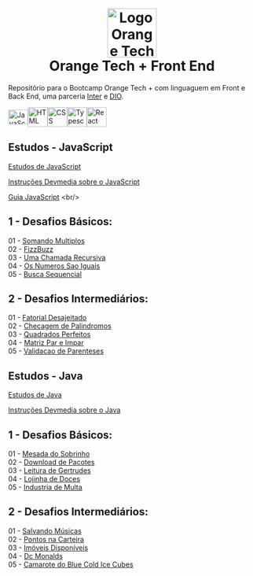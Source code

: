 <h1 align="center"><a href="https://web.dio.me/track/orange-tech/"><img src="[[https://github.com/Vidigal-code/Bootcamp-Orange-Tech/blob/master/ASSETS/IMG/orangetech.png](https://github.com/WallaceRomualdoJF/Orange-Tech-DIO/blob/main/Front-End/0%20-%20ASSETS/IMG/orangetech.png](https://assets.dio.me/DtBJ8wiWqJPkDnGfWQhFz5ggaUrNPObUHvN16oJ7e9E/f:webp/h:120/q:80/L3RyYWNrcy81OTQxNzkxNC1jNGNlLTRiZjgtYjgwMi1mMWMxOTg1YTA3ZmEucG5n))" alt="Logo Orange Tech +" width="100"/></a> <br/>Orange Tech + Front End</h1>

Repositório para o Bootcamp Orange Tech + com linguaguem em Front e Back End, uma parceria [Inter](https://www.bancointer.com.br/) e [DIO](https://dio.me/).

<a href="https://github.com/stephenroque"><img align="center" alt="JavaScript" height="30" width="40" src="https://cdn.jsdelivr.net/gh/devicons/devicon/icons/javascript/javascript-original.svg"><img align="center" alt="HTML" height="40" width="40" src="https://cdn.jsdelivr.net/gh/devicons/devicon/icons/html5/html5-original.svg"><img align="center" alt="CSS" height="40" width="40" src="https://cdn.jsdelivr.net/gh/devicons/devicon/icons/css3/css3-original.svg"><img align="center" alt="Typescript" height="40" width="40" src="https://cdn.jsdelivr.net/gh/devicons/devicon/icons/typescript/typescript-original.svg"><img align="center" alt="React" height="40" width="40" src="https://cdn.jsdelivr.net/gh/devicons/devicon/icons/react/react-original.svg"></a>

## Estudos - JavaScript
[Estudos de JavaScript](https://developer.mozilla.org/pt-BR/docs/Learn/JavaScript)
<br/>

[Instruções Devmedia sobre o JavaScript](https://www.devmedia.com.br/javascript/)
<br/>

[Guia JavaScript]([https://www.devmedia.com.br/javascript/](https://www.google.com/url?sa=t&rct=j&q=&esrc=s&source=web&cd=&cad=rja&uact=8&ved=2ahUKEwjQxo21rrz-AhXNtJUCHegqAPwQFnoECCYQAQ&url=https%3A%2F%2Fwww.devmedia.com.br%2Fjavascript%2F&usg=AOvVaw3XU25G0cg9T_frfLBUFCt9))
<br/>

## 1 - Desafios Básicos:

01 - [Somando Multiplos](https://github.com/WallaceRomualdoJF/Orange-Tech---DIO/blob/main/1%20-%20Desafios%20Basicos/01%20-%20Somando%20Multiplos.js)<br/>
02 - [FizzBuzz](https://github.com/WallaceRomualdoJF/Orange-Tech---DIO/blob/main/1%20-%20Desafios%20Basicos/02%20-%20FizzBuzz.js)<br/>
03 - [Uma Chamada Recursiva](https://github.com/WallaceRomualdoJF/Orange-Tech---DIO/blob/main/1%20-%20Desafios%20Basicos/03%20-%20Uma%20Chamada%20Recursiva.js)<br/>
04 - [Os Numeros Sao Iguais](https://github.com/WallaceRomualdoJF/Orange-Tech---DIO/blob/main/1%20-%20Desafios%20Basicos/04%20-%20Os%20Numeros%20Sao%20Iguais.js)<br/>
05 - [Busca Sequencial](https://github.com/WallaceRomualdoJF/Orange-Tech---DIO/blob/main/1%20-%20Desafios%20Basicos/05%20-%20Busca%20Sequencial.js)<br/>

## 2 - Desafios Intermediários:
01 - [Fatorial Desajeitado](https://github.com/WallaceRomualdoJF/Orange-Tech---DIO/blob/main/2%20-%20Desafios%20Intermediarios/01%20-%20Fatorial%20Desajeitado.js)<br/>
02 - [Checagem de Palindromos](https://github.com/WallaceRomualdoJF/Orange-Tech---DIO/blob/main/2%20-%20Desafios%20Intermediarios/02%20-%20Checagem%20de%20Palindromos.js)<br/>
03 - [Quadrados Perfeitos](https://github.com/WallaceRomualdoJF/Orange-Tech---DIO/blob/main/2%20-%20Desafios%20Intermediarios/03%20-%20Quadrados%20Perfeitos.js)<br/>
04 - [Matriz Par e Impar](https://github.com/WallaceRomualdoJF/Orange-Tech---DIO/blob/main/2%20-%20Desafios%20Intermediarios/04%20-%20Matriz%20Par%20e%20Impar.js)<br/>
05 - [Validacao de Parenteses](https://github.com/WallaceRomualdoJF/Orange-Tech---DIO/blob/main/2%20-%20Desafios%20Intermediarios/05%20-%20Validacao%20de%20Parenteses.js)<br/>

## Estudos - Java
[Estudos de Java](https://www.devmedia.com.br/guias/java)
<br/>

[Instruções Devmedia sobre o Java](https://www.devmedia.com.br/guia/linguagem-java/38169)
<br/>


## 1 - Desafios Básicos:

01 - [Mesada do Sobrinho](https://github.com/WallaceRomualdoJF/Orange-Tech-DIO/tree/main/Back-End/1%20-%20Desafios/B%C3%A1sico/1%20-%20Desafio%20Mesada%20do%20Sobrinho)<br/>
02 - [Download de Pacotes](https://github.com/WallaceRomualdoJF/Orange-Tech-DIO/tree/main/Back-End/1%20-%20Desafios/B%C3%A1sico/2%20-%20Desafio%20Download%20de%20Pacotes)<br/>
03 - [Leitura de Gertrudes](https://github.com/WallaceRomualdoJF/Orange-Tech-DIO/tree/main/Back-End/1%20-%20Desafios/B%C3%A1sico/3%20-%20Desafio%20Leitura%20de%20Gertrudes)<br/>
04 - [Lojinha de Doces](https://github.com/WallaceRomualdoJF/Orange-Tech-DIO/tree/main/Back-End/1%20-%20Desafios/B%C3%A1sico/4%20-%20Desafio%20Lojinha%20de%20Doces)<br/>
05 - [Industria de Multa](https://github.com/WallaceRomualdoJF/Orange-Tech-DIO/tree/main/Back-End/1%20-%20Desafios/B%C3%A1sico/5%20-%20Desafio%20Industria%20de%20Multa)<br/>

## 2 - Desafios Intermediários:
01 - [Salvando Músicas](https://github.com/WallaceRomualdoJF/Orange-Tech-DIO/tree/main/Back-End/1%20-%20Desafios/Intermedi%C3%A1rio/1%20-%20Salvando%20M%C3%BAsicas)<br/>
02 - [Pontos na Carteira](https://github.com/WallaceRomualdoJF/Orange-Tech-DIO/tree/main/Back-End/1%20-%20Desafios/Intermedi%C3%A1rio/2%20-%20Pontos%20na%20Carteira)<br/>
03 - [Imóveis Disponíveis](https://github.com/WallaceRomualdoJF/Orange-Tech-DIO/tree/main/Back-End/1%20-%20Desafios/Intermedi%C3%A1rio/3%20-%20Im%C3%B3veis%20Dispon%C3%ADveis)<br/>
04 - [Dc Monalds](https://github.com/WallaceRomualdoJF/Orange-Tech-DIO/tree/main/Back-End/1%20-%20Desafios/Intermedi%C3%A1rio/4%20-%20Dc%20Monalds)<br/>
05 - [Camarote do Blue Cold Ice Cubes](https://github.com/WallaceRomualdoJF/Orange-Tech-DIO/tree/main/Back-End/1%20-%20Desafios/Intermedi%C3%A1rio/5%20-%20Camarote%20do%20Blue%20Cold%20Ice%20Cubes)<br/>
